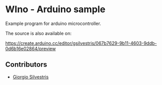 # WIno - Arduino sample

Example program for arduino microcontroller.

The source is also available on: 

https://create.arduino.cc/editor/gsilvestris/067b7629-9b11-4603-9ddb-0d6b16e02864/preview

## Contributors

* [Giorgio Silvestris](https://github.com/giosil)
